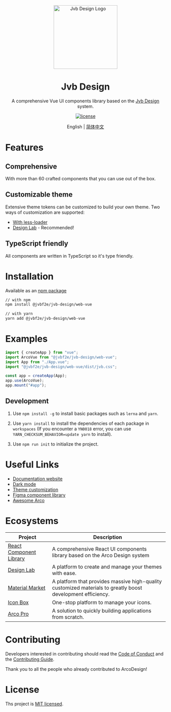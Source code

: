 <div align="center">
  <a href="https://arco.design" target="_blank">
    <img alt="Jvb Design Logo" width="200" src="https://avatars.githubusercontent.com/u/64576149?s=200&v=4"/>
  </a>
</div>
<div align="center">
  <h1>Jvb Design</h1>
</div>

<div align="center">

A comprehensive Vue UI components library based on the [Jvb Design](https://jvb.design/) system.

[![license](https://img.shields.io/badge/license-MIT-blue.svg)](https://github.com/jvbf2e/jvb-design/blob/main/LICENSE)

</div>

<div align="center">

English | [简体中文](./README.zh-CN.md)

</div>

# Features

## Comprehensive

With more than 60 crafted components that you can use out of the box.

## Customizable theme

Extensive theme tokens can be customized to build your own theme. Two ways of customization are supported:

- [With less-loader](https://arco.design/vue/docs/theme)
- [Design Lab](https://arco.design/themes) - Recommended!

## TypeScript friendly

All components are written in TypeScript so it's type friendly.

# Installation

Available as an [npm package](https://www.npmjs.com/package/@jvbf2e/jvb-design/web-vue)

```bash
// with npm
npm install @jvbf2e/jvb-design/web-vue

// with yarn
yarn add @jvbf2e/jvb-design/web-vue
```

# Examples

```typescript
import { createApp } from "vue";
import ArcoVue from "@jvbf2e/jvb-design/web-vue";
import App from "./App.vue";
import "@jvbf2e/jvb-design/web-vue/dist/jvb.css";

const app = createApp(App);
app.use(ArcoVue);
app.mount("#app");
```

## Development

1. Use `npm install -g` to install basic packages such as `lerna` and `yarn`.

2. Use `yarn install` to install the dependencies of each package in `workspaces` (If you encounter a `YN0018` error, you can use `YARN_CHECKSUM_BEHAVIOR=update yarn` to install).

3. Use `npm run init` to initialize the project.

# Useful Links

- [Documentation website](https://arco.design/)
- [Dark mode](https://arco.design/vue/docs/dark)
- [Theme customization](https://arco.design/vue/docs/theme)
- [Figma component library](https://www.figma.com/file/FVu1DydEeXvJqXrkOb90Oi/ArcoDesign%E7%BB%84%E4%BB%B6%E8%AE%BE%E8%AE%A1_2.0?node-id=5472%3A308)
- [Awesome Arco](https://github.com/arco-design/awesome-arco)

# Ecosystems

| Project                   | Description                                                                                                 |
| ------------------------- | ----------------------------------------------------------------------------------------------------------- |
| [React Component Library] | A comprehensive React UI components library based on the Arco Design system                                 |
| [Design Lab]              | A platform to create and manage your themes with ease.                                                      |
| [Material Market]         | A platform that provides massive high-quality customized materials to greatly boost development efficiency. |
| [Icon Box]                | One-stop platform to manage your icons.                                                                     |
| [Arco Pro]                | A solution to quickly building applications from scratch.                                                   |

[react component library]: https://arco.design/react/docs/start
[design lab]: https://arco.design/themes
[material market]: https://arco.design/material
[icon box]: https://arco.design/iconbox
[arco pro]: https://arco.design/pro/

# Contributing

Developers interested in contributing should read the [Code of Conduct](./CODE_OF_CONDUCT.md) and
the [Contributing Guide](./CONTRIBUTING.md).

Thank you to all the people who already contributed to ArcoDesign!

# License

Ths project is [MIT licensed](./LICENSE).

